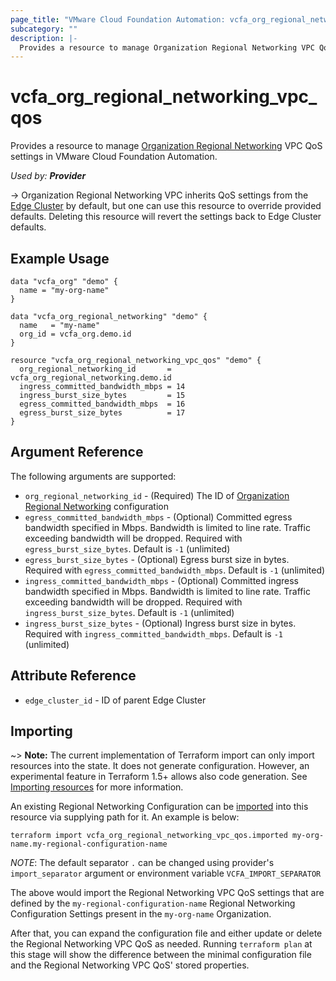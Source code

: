 ```yaml
---
page_title: "VMware Cloud Foundation Automation: vcfa_org_regional_networking_vpc_qos"
subcategory: ""
description: |-
  Provides a resource to manage Organization Regional Networking VPC QoS settings in VMware Cloud Foundation Automation.
---
```


# vcfa_org_regional_networking_vpc_qos

Provides a resource to manage [Organization Regional Networking][vcfa_org_regional_networking] VPC QoS settings in
VMware Cloud Foundation Automation.

_Used by: **Provider**_

-> Organization Regional Networking VPC inherits QoS settings from the [Edge Cluster][vcfa_edge_cluster_qos] by default, but
one can use this resource to override provided defaults. Deleting this resource will revert the
settings back to Edge Cluster defaults.

## Example Usage

```hcl
data "vcfa_org" "demo" {
  name = "my-org-name"
}

data "vcfa_org_regional_networking" "demo" {
  name   = "my-name"
  org_id = vcfa_org.demo.id
}

resource "vcfa_org_regional_networking_vpc_qos" "demo" {
  org_regional_networking_id       = vcfa_org_regional_networking.demo.id
  ingress_committed_bandwidth_mbps = 14
  ingress_burst_size_bytes         = 15
  egress_committed_bandwidth_mbps  = 16
  egress_burst_size_bytes          = 17
}
```

## Argument Reference

The following arguments are supported:

- `org_regional_networking_id` - (Required) The ID of [Organization Regional Networking][vcfa_org_regional_networking] configuration
- `egress_committed_bandwidth_mbps` - (Optional) Committed egress bandwidth specified in Mbps.
  Bandwidth is limited to line rate. Traffic exceeding bandwidth will be dropped. Required with
  `egress_burst_size_bytes`. Default is `-1` (unlimited)
- `egress_burst_size_bytes` - (Optional) Egress burst size in bytes. Required with
  `egress_committed_bandwidth_mbps`. Default is `-1` (unlimited)
- `ingress_committed_bandwidth_mbps` - (Optional) Committed ingress bandwidth specified in Mbps.
  Bandwidth is limited to line rate. Traffic exceeding bandwidth will be dropped. Required with
  `ingress_burst_size_bytes`. Default is `-1` (unlimited)
- `ingress_burst_size_bytes` - (Optional) Ingress burst size in bytes. Required with
  `ingress_committed_bandwidth_mbps`. Default is `-1` (unlimited)

## Attribute Reference

- `edge_cluster_id` - ID of parent Edge Cluster

## Importing

~> **Note:** The current implementation of Terraform import can only import resources into the
state. It does not generate configuration. However, an experimental feature in Terraform 1.5+ allows
also code generation. See [Importing resources][importing-resources] for more information.

An existing Regional Networking Configuration can be [imported][docs-import] into this resource via supplying path
for it. An example is below:

```
terraform import vcfa_org_regional_networking_vpc_qos.imported my-org-name.my-regional-configuration-name
```

_NOTE_: The default separator `.` can be changed using provider's `import_separator` argument or environment variable `VCFA_IMPORT_SEPARATOR`

The above would import the Regional Networking VPC QoS settings that are defined by the `my-regional-configuration-name`
Regional Networking Configuration Settings present in the `my-org-name` Organization.

After that, you can expand the configuration file and either update or delete the Regional Networking VPC QoS as needed. Running `terraform plan`
at this stage will show the difference between the minimal configuration file and the Regional Networking VPC QoS' stored properties.

[docs-import]: https://www.terraform.io/docs/import
[importing-resources]: /providers/vmware/vcfa/latest/docs/guides/importing_resources
[vcfa_org_regional_networking]: /providers/vmware/vcfa/latest/docs/resources/org_regional_networking
[vcfa_edge_cluster_qos]: /providers/vmware/vcfa/latest/docs/data-sources/edge_cluster_qos